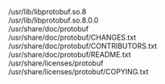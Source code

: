 /usr/lib/libprotobuf.so.8  
/usr/lib/libprotobuf.so.8.0.0  
/usr/share/doc/protobuf  
/usr/share/doc/protobuf/CHANGES.txt  
/usr/share/doc/protobuf/CONTRIBUTORS.txt  
/usr/share/doc/protobuf/README.txt  
/usr/share/licenses/protobuf  
/usr/share/licenses/protobuf/COPYING.txt  

